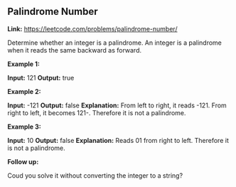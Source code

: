 ## Palindrome Number

**Link:** https://leetcode.com/problems/palindrome-number/

Determine whether an integer is a palindrome. An integer is a palindrome when it reads the same backward as forward.

**Example 1:**

**Input:** 121
**Output:** true

**Example 2:**

**Input:** -121
**Output:** false
**Explanation:** From left to right, it reads -121. From right to left, it becomes 121-. Therefore it is not a palindrome.

**Example 3:**

**Input:** 10
**Output:** false
**Explanation:** Reads 01 from right to left. Therefore it is not a palindrome.

**Follow up:**

Coud you solve it without converting the integer to a string?